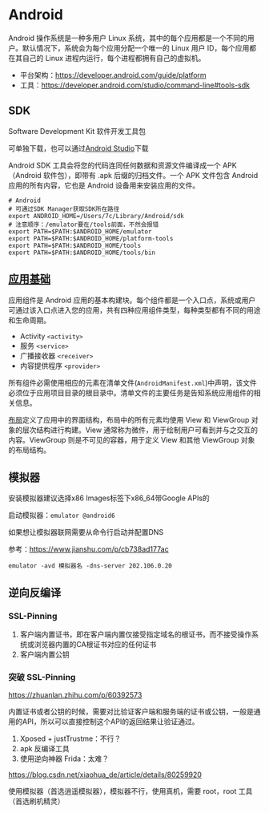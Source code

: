 # Android

Android 操作系统是一种多用户 Linux 系统，其中的每个应用都是一个不同的用户。默认情况下，系统会为每个应用分配一个唯一的 Linux 用户 ID，每个应用都在其自己的 Linux 进程内运行，每个进程都拥有自己的虚拟机。

- 平台架构：<https://developer.android.com/guide/platform>
- 工具：<https://developer.android.com/studio/command-line#tools-sdk>

## SDK

Software Development Kit 软件开发工具包

可单独下载，也可以通过[Android Studio](https://developer.android.google.cn/studio/intro)下载

Android SDK 工具会将您的代码连同任何数据和资源文件编译成一个 APK（Android 软件包），即带有 .apk 后缀的归档文件。一个 APK 文件包含 Android 应用的所有内容，它也是 Android 设备用来安装应用的文件。

```shell
# Android
# 可通过SDK Manager获取SDK所在路径
export ANDROID_HOME=/Users/7c/Library/Android/sdk
# 注意顺序：/emulator要在/tools前面，不然会报错
export PATH=$PATH:$ANDROID_HOME/emulator
export PATH=$PATH:$ANDROID_HOME/platform-tools
export PATH=$PATH:$ANDROID_HOME/tools
export PATH=$PATH:$ANDROID_HOME/tools/bin
```

## [应用基础](https://developer.android.com/guide/components/fundamentals)

应用组件是 Android 应用的基本构建块。每个组件都是一个入口点，系统或用户可通过该入口点进入您的应用，共有四种应用组件类型，每种类型都有不同的用途和生命周期。

- Activity `<activity>`
- 服务 `<service>`
- 广播接收器 `<receiver>`
- 内容提供程序 `<provider>`

所有组件必需使用相应的元素在清单文件(`AndroidManifest.xml`)中声明，该文件必须位于应用项目目录的根目录中。清单文件的主要任务是告知系统应用组件的相关信息。

[布局](https://developer.android.com/guide/topics/ui/declaring-layout)定义了应用中的界面结构，布局中的所有元素均使用 View 和 ViewGroup 对象的层次结构进行构建。View 通常称为微件，用于绘制用户可看到并与之交互的内容。ViewGroup 则是不可见的容器，用于定义 View 和其他 ViewGroup 对象的布局结构。

## 模拟器

安装模拟器建议选择x86 Images标签下x86_64带Google APIs的

启动模拟器：`emulator @android6`

如果想让模拟器联网需要从命令行启动并配置DNS

参考：<https://www.jianshu.com/p/cb738ad177ac>

`emulator -avd 模拟器名 -dns-server 202.106.0.20`

## 逆向反编译

### SSL-Pinning

1. 客户端内置证书，即在客户端内置仅接受指定域名的根证书，而不接受操作系统或浏览器内置的CA根证书对应的任何证书
2. 客户端内置公钥

### 突破 SSL-Pinning

<https://zhuanlan.zhihu.com/p/60392573>

内置证书或者公钥的时候，需要对比验证客户端和服务端的证书或公钥，一般是通用的API，所以可以直接控制这个API的返回结果让验证通过。

1. Xposed + justTrustme：不行？
2. apk 反编译工具
3. 使用逆向神器 Frida：太难？

<https://blog.csdn.net/xiaohua_de/article/details/80259920>

使用模拟器（首选逍遥模拟器），模拟器不行，使用真机，需要 root，root 工具（首选刷机精灵）
